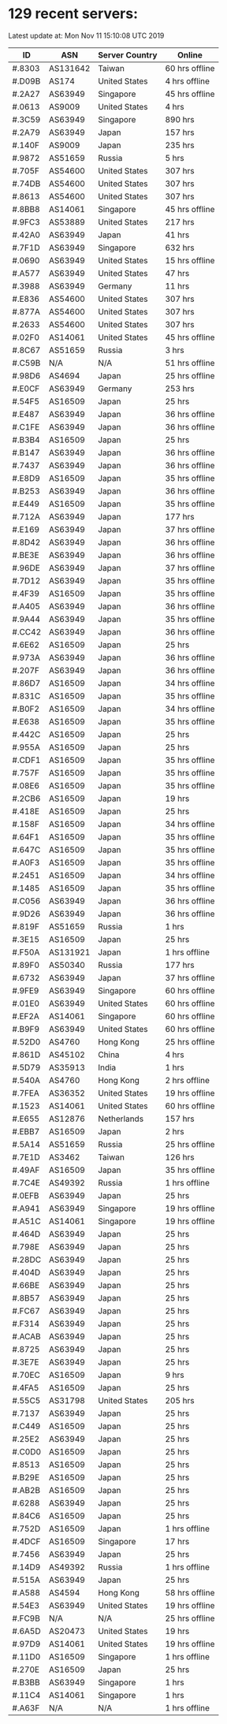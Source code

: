 # 129 recent servers:

Latest update at: Mon Nov 11 15:10:08 UTC 2019

| ID | ASN | Server Country | Online |
| -- | --- | -------------- | ------ |
| #.8303 | AS131642 | Taiwan | 60 hrs offline |
| #.D09B | AS174 | United States | 4 hrs offline |
| #.2A27 | AS63949 | Singapore | 45 hrs offline |
| #.0613 | AS9009 | United States | 4 hrs |
| #.3C59 | AS63949 | Singapore | 890 hrs |
| #.2A79 | AS63949 | Japan | 157 hrs |
| #.140F | AS9009 | Japan | 235 hrs |
| #.9872 | AS51659 | Russia | 5 hrs |
| #.705F | AS54600 | United States | 307 hrs |
| #.74DB | AS54600 | United States | 307 hrs |
| #.8613 | AS54600 | United States | 307 hrs |
| #.8BB8 | AS14061 | Singapore | 45 hrs offline |
| #.9FC3 | AS53889 | United States | 217 hrs |
| #.42A0 | AS63949 | Japan | 41 hrs |
| #.7F1D | AS63949 | Singapore | 632 hrs |
| #.0690 | AS63949 | United States | 15 hrs offline |
| #.A577 | AS63949 | United States | 47 hrs |
| #.3988 | AS63949 | Germany | 11 hrs |
| #.E836 | AS54600 | United States | 307 hrs |
| #.877A | AS54600 | United States | 307 hrs |
| #.2633 | AS54600 | United States | 307 hrs |
| #.02F0 | AS14061 | United States | 45 hrs offline |
| #.8C67 | AS51659 | Russia | 3 hrs |
| #.C59B | N/A | N/A | 51 hrs offline |
| #.98D6 | AS4694 | Japan | 25 hrs offline |
| #.E0CF | AS63949 | Germany | 253 hrs |
| #.54F5 | AS16509 | Japan | 25 hrs |
| #.E487 | AS63949 | Japan | 36 hrs offline |
| #.C1FE | AS63949 | Japan | 36 hrs offline |
| #.B3B4 | AS16509 | Japan | 25 hrs |
| #.B147 | AS63949 | Japan | 36 hrs offline |
| #.7437 | AS63949 | Japan | 36 hrs offline |
| #.E8D9 | AS16509 | Japan | 35 hrs offline |
| #.B253 | AS63949 | Japan | 36 hrs offline |
| #.E449 | AS16509 | Japan | 35 hrs offline |
| #.712A | AS63949 | Japan | 177 hrs |
| #.E169 | AS63949 | Japan | 37 hrs offline |
| #.8D42 | AS63949 | Japan | 36 hrs offline |
| #.BE3E | AS63949 | Japan | 36 hrs offline |
| #.96DE | AS63949 | Japan | 37 hrs offline |
| #.7D12 | AS63949 | Japan | 35 hrs offline |
| #.4F39 | AS16509 | Japan | 35 hrs offline |
| #.A405 | AS63949 | Japan | 36 hrs offline |
| #.9A44 | AS63949 | Japan | 35 hrs offline |
| #.CC42 | AS63949 | Japan | 36 hrs offline |
| #.6E62 | AS16509 | Japan | 25 hrs |
| #.973A | AS63949 | Japan | 36 hrs offline |
| #.207F | AS63949 | Japan | 36 hrs offline |
| #.86D7 | AS16509 | Japan | 34 hrs offline |
| #.831C | AS16509 | Japan | 35 hrs offline |
| #.B0F2 | AS16509 | Japan | 34 hrs offline |
| #.E638 | AS16509 | Japan | 35 hrs offline |
| #.442C | AS16509 | Japan | 25 hrs |
| #.955A | AS16509 | Japan | 25 hrs |
| #.CDF1 | AS16509 | Japan | 35 hrs offline |
| #.757F | AS16509 | Japan | 35 hrs offline |
| #.08E6 | AS16509 | Japan | 35 hrs offline |
| #.2CB6 | AS16509 | Japan | 19 hrs |
| #.418E | AS16509 | Japan | 25 hrs |
| #.158F | AS16509 | Japan | 34 hrs offline |
| #.64F1 | AS16509 | Japan | 35 hrs offline |
| #.647C | AS16509 | Japan | 35 hrs offline |
| #.A0F3 | AS16509 | Japan | 35 hrs offline |
| #.2451 | AS16509 | Japan | 34 hrs offline |
| #.1485 | AS16509 | Japan | 35 hrs offline |
| #.C056 | AS63949 | Japan | 36 hrs offline |
| #.9D26 | AS63949 | Japan | 36 hrs offline |
| #.819F | AS51659 | Russia | 1 hrs |
| #.3E15 | AS16509 | Japan | 25 hrs |
| #.F50A | AS131921 | Japan | 1 hrs offline |
| #.89F0 | AS50340 | Russia | 177 hrs |
| #.6732 | AS63949 | Japan | 37 hrs offline |
| #.9FE9 | AS63949 | Singapore | 60 hrs offline |
| #.01E0 | AS63949 | United States | 60 hrs offline |
| #.EF2A | AS14061 | Singapore | 60 hrs offline |
| #.B9F9 | AS63949 | United States | 60 hrs offline |
| #.52D0 | AS4760 | Hong Kong | 25 hrs offline |
| #.861D | AS45102 | China | 4 hrs |
| #.5D79 | AS35913 | India | 1 hrs |
| #.540A | AS4760 | Hong Kong | 2 hrs offline |
| #.7FEA | AS36352 | United States | 19 hrs offline |
| #.1523 | AS14061 | United States | 60 hrs offline |
| #.E655 | AS12876 | Netherlands | 157 hrs |
| #.EBB7 | AS16509 | Japan | 2 hrs |
| #.5A14 | AS51659 | Russia | 25 hrs offline |
| #.7E1D | AS3462 | Taiwan | 126 hrs |
| #.49AF | AS16509 | Japan | 35 hrs offline |
| #.7C4E | AS49392 | Russia | 1 hrs offline |
| #.0EFB | AS63949 | Japan | 25 hrs |
| #.A941 | AS63949 | Singapore | 19 hrs offline |
| #.A51C | AS14061 | Singapore | 19 hrs offline |
| #.464D | AS63949 | Japan | 25 hrs |
| #.798E | AS63949 | Japan | 25 hrs |
| #.28DC | AS63949 | Japan | 25 hrs |
| #.404D | AS63949 | Japan | 25 hrs |
| #.66BE | AS63949 | Japan | 25 hrs |
| #.8B57 | AS63949 | Japan | 25 hrs |
| #.FC67 | AS63949 | Japan | 25 hrs |
| #.F314 | AS63949 | Japan | 25 hrs |
| #.ACAB | AS63949 | Japan | 25 hrs |
| #.8725 | AS63949 | Japan | 25 hrs |
| #.3E7E | AS63949 | Japan | 25 hrs |
| #.70EC | AS16509 | Japan | 9 hrs |
| #.4FA5 | AS16509 | Japan | 25 hrs |
| #.55C5 | AS31798 | United States | 205 hrs |
| #.7137 | AS63949 | Japan | 25 hrs |
| #.C449 | AS16509 | Japan | 25 hrs |
| #.25E2 | AS63949 | Japan | 25 hrs |
| #.C0D0 | AS16509 | Japan | 25 hrs |
| #.8513 | AS16509 | Japan | 25 hrs |
| #.B29E | AS16509 | Japan | 25 hrs |
| #.AB2B | AS16509 | Japan | 25 hrs |
| #.6288 | AS63949 | Japan | 25 hrs |
| #.84C6 | AS16509 | Japan | 25 hrs |
| #.752D | AS16509 | Japan | 1 hrs offline |
| #.4DCF | AS16509 | Singapore | 17 hrs |
| #.7456 | AS63949 | Japan | 25 hrs |
| #.14D9 | AS49392 | Russia | 1 hrs offline |
| #.515A | AS63949 | Japan | 25 hrs |
| #.A588 | AS4594 | Hong Kong | 58 hrs offline |
| #.54E3 | AS63949 | United States | 19 hrs offline |
| #.FC9B | N/A | N/A | 25 hrs offline |
| #.6A5D | AS20473 | United States | 19 hrs |
| #.97D9 | AS14061 | United States | 19 hrs offline |
| #.11D0 | AS16509 | Singapore | 1 hrs offline |
| #.270E | AS16509 | Japan | 25 hrs |
| #.B3BB | AS63949 | Singapore | 1 hrs |
| #.11C4 | AS14061 | Singapore | 1 hrs |
| #.A63F | N/A | N/A | 1 hrs offline |


